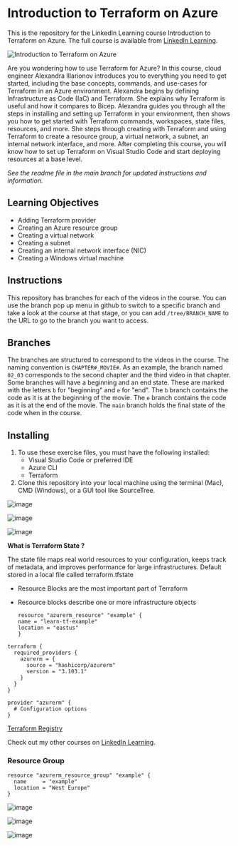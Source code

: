 # Introduction to Terraform on Azure
This is the repository for the LinkedIn Learning course Introduction to Terraform on Azure. The full course is available from [LinkedIn Learning][lil-course-url].

![Introduction to Terraform on Azure][lil-thumbnail-url] 

Are you wondering how to use Terraform for Azure? In this course, cloud engineer Alexandra Illarionov introduces you to everything you need to get started, including the base concepts, commands, and use-cases for Terraform in an Azure environment. Alexandra begins by defining Infrastructure as Code (IaC) and Terraform. She explains why Terraform is useful and how it compares to Bicep. Alexandra guides you through all the steps in installing and setting up Terraform in your environment, then shows you how to get started with Terraform commands, workspaces, state files, resources, and more. She steps through creating with Terraform and using Terraform to create a resource group, a virtual network, a subnet, an internal network interface, and more. After completing this course, you will know how to set up Terraform on Visual Studio Code and start deploying resources at a base level.


_See the readme file in the main branch for updated instructions and information._

## Learning Objectives
- Adding Terraform provider
- Creating an Azure resource group
- Creating a virtual network
- Creating a subnet
- Creating an internal network interface (NIC)
- Creating a Windows virtual machine

## Instructions
This repository has branches for each of the videos in the course. You can use the branch pop up menu in github to switch to a specific branch and take a look at the course at that stage, or you can add `/tree/BRANCH_NAME` to the URL to go to the branch you want to access.

## Branches
The branches are structured to correspond to the videos in the course. The naming convention is `CHAPTER#_MOVIE#`. As an example, the branch named `02_03` corresponds to the second chapter and the third video in that chapter. 
Some branches will have a beginning and an end state. These are marked with the letters `b` for "beginning" and `e` for "end". The `b` branch contains the code as it is at the beginning of the movie. The `e` branch contains the code as it is at the end of the movie. The `main` branch holds the final state of the code when in the course.

## Installing
1. To use these exercise files, you must have the following installed:
	- Visual Studio Code or preferred IDE
	- Azure CLI 
	- Terraform
2. Clone this repository into your local machine using the terminal (Mac), CMD (Windows), or a GUI tool like SourceTree.


![image](https://github.com/Somi-Reddy-Mamidi/terraform-azure-2453108/assets/158804084/0b30d23b-698f-4c05-9764-1b95faa90991)

![image](https://github.com/Somi-Reddy-Mamidi/terraform-azure-2453108/assets/158804084/79dfb624-5da3-449e-b306-61a5894865fb)


![image](https://github.com/Somi-Reddy-Mamidi/terraform-azure-2453108/assets/158804084/3083bd8e-1c70-4424-ba41-f7788a932fdd)




**What is Terraform State ?**

The state file maps real world resources to your
configuration, keeps track of metadata, and improves 
performance for large infrastructures.
Default stored in a local file called terraform.tfstate

- Resource Blocks are the most important part of Terraform
- Resource blocks describe one or more infrastructure objects


  ```
  resource "azurerm_resource" "example" {
  name = "learn-tf-example"
  location = "eastus"
  }
  ```

```
terraform {
  required_providers {
    azurerm = {
      source = "hashicorp/azurerm"
      version = "3.103.1"
    }
  }
}

provider "azurerm" {
  # Configuration options
}
```
  [Terraform Registry](https://registry.terraform.io/providers/hashicorp/azurerm/latest)




                            

Check out my other courses on [LinkedIn Learning](https://www.linkedin.com/learning/instructors/alexandra-illarionov).

### Resource Group 

```
resource "azurerm_resource_group" "example" {
  name     = "example"
  location = "West Europe"
}
```

[lil-course-url]: https://www.linkedin.com/learning/introduction-to-terraform-on-azure
[lil-thumbnail-url]: https://cdn.lynda.com/course/2453108/2453108-1652374458166-16x9.jpg

![image](https://github.com/Somi-Reddy-Mamidi/terraform-azure-2453108/assets/158804084/5e4f2faf-f9e5-4879-8990-584bb280fe80)

![image](https://github.com/Somi-Reddy-Mamidi/terraform-azure-2453108/assets/158804084/b8fb42e8-8191-4eb9-85b2-407d45b0de2e)


![image](https://github.com/Somi-Reddy-Mamidi/terraform-azure-2453108/assets/158804084/02171372-c938-488c-8eeb-c4eaeda8b021)



